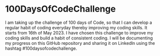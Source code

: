 # 100DaysOfCodeChallenge
I am taking up the challenge of 100 days of Code, so that I can develop a regular habit of coding everyday thereby improving my coding skills. It starts from 16th of May 2023.
I have chosen this challenge to improve my coding skills and build a habit of consistent coding. I will be documenting my progress on this GitHub repository and sharing it on Linkedln using the hashtag #100daysofcodechallenge.

